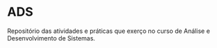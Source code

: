 # ADS 
 Repositório das atividades e práticas que exerço no curso de Análise e Desenvolvimento de Sistemas.
